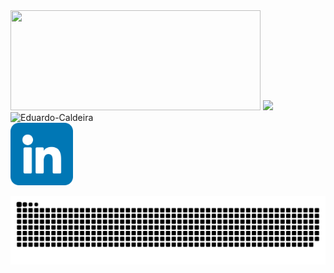 <!--### Hi there 👋-->

<!--
**Eduardo-caldeira/Eduardo-Caldeira** is a ✨ _special_ ✨ repository because its `README.md` (this file) appears on your GitHub profile.

Here are some ideas to get you started:

- 🔭 I’m currently working on ...
- 🌱 I’m currently learning ...
- 👯 I’m looking to collaborate on ...
- 🤔 I’m looking for help with ...
- 💬 Ask me about ...
- 📫 How to reach me: ...
- 😄 Pronouns: ...
- ⚡ Fun fact: ...
-->

  <style>
    @keyframes semiBounce{
      from {
        opacity(0);
        transform: scale(1.2);
      }

      to {
        opacity(1);
        transform: scale(1);
      }
    }
    .redeSocial{
      animation-name: semiBounce;
      animation-duration: 1s;
    }
  </style>

<div>
  <img height = "160em" width = "400em" src = "https://github-readme-stats.vercel.app/api?username=Eduardo-Caldeira&show_icons=true&theme=tokyonight&include_all_commits=true&count_private=true" />
  <img height = "160em" src = "https://github-readme-stats.vercel.app/api/top-langs/?username=Eduardo-Caldeira&layout=compact&langs_count=16&theme=tokyonight" />
  <img src = "https://komarev.com/ghpvc/?username=Eduardo-Caldeira&color=blue" alt = "Eduardo-Caldeira" /> 
</div>

<div class='redeSocial'>
  <img height = "100px" width = "100px" src="images/linkedin.png">
</div>

![Snake animation](https://github.com/Eduardo-Caldeira/Eduardo-Caldeira/blob/output/github-contribution-grid-snake.svg)
